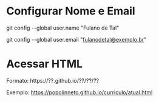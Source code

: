# Configurar Nome e Email

git config --global user.name "Fulano de Tal"

git config --global user.email "fulanodetal@exemplo.br"


# Acessar HTML

Formato: https://??.github.io/??/??/??

Exemplo: https://popolinneto.github.io/curriculo/atual.html